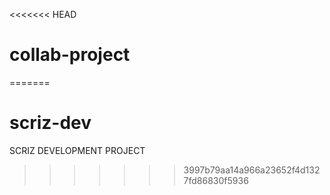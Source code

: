 <<<<<<< HEAD
# collab-project
=======
# scriz-dev
SCRIZ DEVELOPMENT PROJECT
>>>>>>> 3997b79aa14a966a23652f4d1327fd86830f5936

